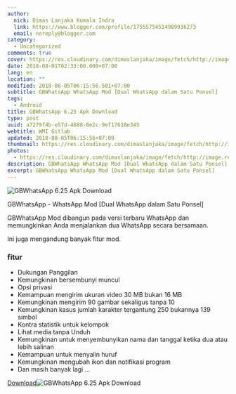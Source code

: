 ```yaml
---
author:
  nick: Dimas Lanjaka Kumala Indra
  link: https://www.blogger.com/profile/17555754514989936273
  email: noreply@blogger.com
category:
  - Uncategorized
comments: true
cover: https://res.cloudinary.com/dimaslanjaka/image/fetch/http://image.rexdl.com/android/app/GBWhatsApp.jpg
date: 2018-08-01T02:33:00.000+07:00
lang: en
location: ""
modified: 2018-08-05T06:15:56.501+07:00
subtitle: GBWhatsApp WhatsApp Mod [Dual WhatsApp dalam Satu Ponsel]
tags:
  - Android
title: GBWhatsApp 6.25 Apk Download
type: post
uuid: a7279f4b-e57d-4888-8e2c-9ef17618e345
webtitle: WMI Gitlab
updated: 2018-08-05T06:15:56+07:00
thumbnail: https://res.cloudinary.com/dimaslanjaka/image/fetch/http://image.rexdl.com/android/app/GBWhatsApp.jpg
photos:
  - https://res.cloudinary.com/dimaslanjaka/image/fetch/http://image.rexdl.com/android/app/GBWhatsApp.jpg
description: GBWhatsApp WhatsApp Mod [Dual WhatsApp dalam Satu Ponsel]
excerpt: GBWhatsApp WhatsApp Mod [Dual WhatsApp dalam Satu Ponsel]
---
```


<img src="https://res.cloudinary.com/dimaslanjaka/image/fetch/http://image.rexdl.com/android/app/GBWhatsApp.jpg" title="GBWhatsApp 6.25 Apk Download" alt="GBWhatsApp 6.25 Apk Download"> <p>    GBWhatsApp - WhatsApp Mod [Dual WhatsApp dalam Satu Ponsel] </p><p>    GBWhatsApp Mod dibangun pada versi terbaru WhatsApp dan memungkinkan Anda     menjalankan dua WhatsApp secara bersamaan. </p><p>    Ini juga mengandung banyak fitur mod. </p><h3>    fitur </h3><ul>    <li>        Dukungan Panggilan     </li>    <li>        Kemungkinan bersembunyi muncul     </li>    <li>        Opsi privasi     </li>    <li>        Kemampuan mengirim ukuran video 30 MB bukan 16 MB     </li>    <li>        Kemungkinan mengirim 90 gambar sekaligus tanpa 10     </li>    <li>        Kemungkinan kasus jumlah karakter tergantung 250 bukannya 139 simbol     </li>    <li>        Kontra statistik untuk kelompok     </li>    <li>        Lihat media tanpa Unduh     </li>    <li>        Kemungkinan untuk menyembunyikan nama dan tanggal ketika dua atau lebih         salinan     </li>    <li>        Kemampuan untuk menyalin huruf     </li>    <li>        Kemungkinan mengubah ikon dan notifikasi program     </li>    <li>        Dan masih banyak lagi …     </li></ul><a href="https://latestmodapks.com/uploads/GBWAv6.40-2.18.122(latestmodapks.com).apk" rel="noopener noreferer nofollow">Download</a><img src="https://res.cloudinary.com/dimaslanjaka/image/fetch/http://image.rexdl.com/android/app/GBWhatsApp-Apk.jpg" title="GBWhatsApp 6.25 Apk Download" alt="GBWhatsApp 6.25 Apk Download">